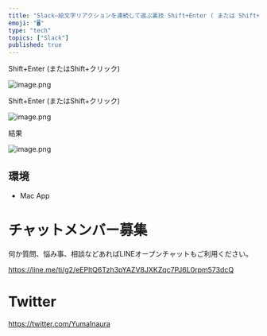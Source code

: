 ```yaml
---
title: "Slack—絵文字リアクションを連続して選ぶ裏技 Shift+Enter ( または Shift+クリック )"
emoji: "🖥"
type: "tech"
topics: ["Slack"]
published: true
---
```


Shift+Enter (またはShift+クリック)

![image.png](https://qiita-image-store.s3.amazonaws.com/0/89618/86acaef8-25ab-0779-0407-ad034fef3e82.png)

Shift+Enter (またはShift+クリック)

![image.png](https://qiita-image-store.s3.amazonaws.com/0/89618/35f206d3-fc2d-c1ac-ed4a-7a495b5e07d6.png)

結果

![image.png](https://qiita-image-store.s3.amazonaws.com/0/89618/5c0518e7-273d-1b36-9dd3-27324d5bf8e5.png)

## 環境

- Mac App








<!-- Update From Qiita API -->

# チャットメンバー募集


何か質問、悩み事、相談などあればLINEオープンチャットもご利用ください。

https://line.me/ti/g2/eEPltQ6Tzh3pYAZV8JXKZqc7PJ6L0rpm573dcQ





# Twitter


https://twitter.com/YumaInaura


<!-- Update From Qiita API -->


